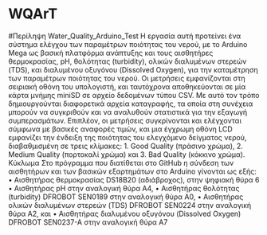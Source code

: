 # WQArT
#Περίληψη Water_Quality_Arduino_Test
Η εργασία αυτή προτείνει ένα σύστημα ελέγχου των παραμέτρων ποιότητας του νερού, με το Arduino Mega ως βασική πλατφόρμα ανάπτυξης και τους αισθητήρες θερμοκρασίας, pH, θολότητας (turbidity), ολικών διαλυμένων στερεών (TDS), και 
διαλυμένου οξυγόνου (Dissolved Oxygen), για την καταμέτρηση των παραμέτρων ποιότητας του νερού.  Οι μετρήσεις εμφανίζονται στη σειριακή οθόνη του υπολογιστή, και ταυτόχρονα αποθηκεύονται σε μία κάρτα μνήμης miniSD σε αρχείο δεδομένων τύπου CSV. Με αυτό τον τρόπο δημιουργούνται διαφορετικά αρχεία καταγραφής, τα οποία στη συνέχεια μπορούν να συγκριθούν και να αναλυθούν στατιστικά για την εξαγωγή συμπερασμάτων. Επιπλέον, oι μετρήσεις συγκρίνονται και ελέγχονται σύμφωνα με βασικές αναφορές τιμών, και μια έγχρωμη οθόνη LCD εμφανίζει την ένδειξη της ποιότητας του ελεγχόμενο δείγματος νερού, διαβαθμισμένη σε τρεις κλίμακες: 1. Good Quality (πράσινο χρώμα), 2. Medium Quality (πορτοκαλί χρώμα) και 3. Bad Quality (κόκκινο χρώμα).
Κύκλωμα
Στο πρόγραμμα που διατίθεται στο GitHub η σύνδεση των αισθητήρων και των βασικών εξαρτημάτων στο Arduino γίνονται ως εξής: 
•	Αισθητήρας θερμοκρασίας DS18B20 (αδιάβροχος), στην ψηφιακή θύρα 6
•	Αισθητήρας pH στην αναλογική θύρα Α4, 
•	Αισθητήρας θολότητας (turbidity) DFROBOT SEN0189 στην αναλογική θύρα Α0, 
•	Αισθητήρας ολικών διαλυμένων στερεών (TDS) DFROBOT SEN0224 στην αναλογική θύρα Α2, και 
•	Αισθητήρας διαλυμένου οξυγόνου (Dissolved Oxygen) DFROBOT SEN0237-A στην αναλογική θύρα Α7 
